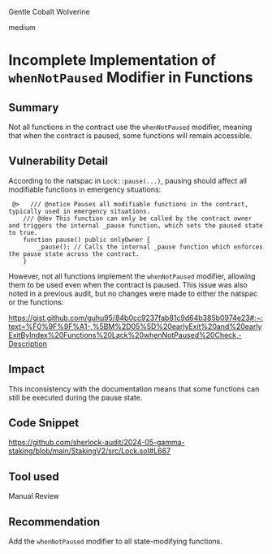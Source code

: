 Gentle Cobalt Wolverine

medium

# Incomplete Implementation of `whenNotPaused` Modifier in Functions

## Summary

Not all functions in the contract use the `whenNotPaused` modifier, meaning that when the contract is paused, some functions will remain accessible.

## Vulnerability Detail

According to the natspac in `Lock::pause(...)`, pausing should affect all modifiable functions in emergency situations:

```solidity
 @>   /// @notice Pauses all modifiable functions in the contract, typically used in emergency situations.
    /// @dev This function can only be called by the contract owner and triggers the internal _pause function, which sets the paused state to true.
    function pause() public onlyOwner {
        _pause(); // Calls the internal _pause function which enforces the pause state across the contract.
    }
```

However, not all functions implement the `whenNotPaused` modifier, allowing them to be used even when the contract is paused. This issue was also noted in a previous audit, but no changes were made to either the natspac or the functions:

https://gist.github.com/guhu95/84b0cc9237fab81c9d64b385b0974e23#:~:text=%F0%9F%9F%A1-,%5BM%2D05%5D%20earlyExit%20and%20earlyExitByIndex%20Functions%20Lack%20whenNotPaused%20Check,-Description

## Impact

This inconsistency with the documentation means that some functions can still be executed during the pause state.

## Code Snippet

https://github.com/sherlock-audit/2024-05-gamma-staking/blob/main/StakingV2/src/Lock.sol#L667

## Tool used

Manual Review

## Recommendation

Add the `whenNotPaused` modifier to all state-modifying functions.
